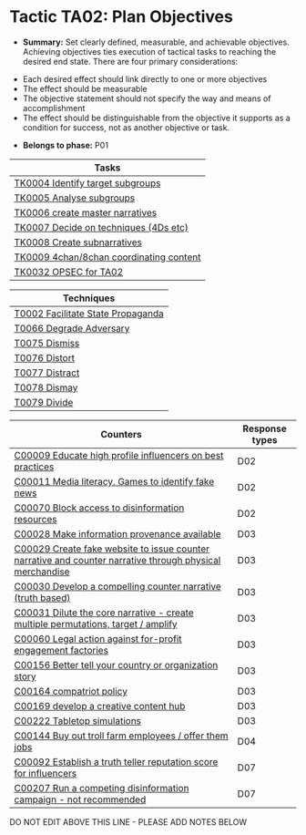 # Tactic TA02: Plan Objectives

* **Summary:** Set clearly defined, measurable, and achievable objectives. Achieving objectives ties execution of tactical tasks to reaching the desired end state. There are four primary considerations: 
- Each desired effect should link directly to one or more objectives 
- The effect should be measurable 
- The objective statement should not specify the way and means of accomplishment 
- The effect should be distinguishable from the objective it supports as a condition for success, not as another objective or task.

* **Belongs to phase:** P01



| Tasks |
| ----- |
| [TK0004 Identify target subgroups](../generated_pages/tasks/TK0004.md) |
| [TK0005 Analyse subgroups](../generated_pages/tasks/TK0005.md) |
| [TK0006 create master narratives](../generated_pages/tasks/TK0006.md) |
| [TK0007 Decide on techniques (4Ds etc)](../generated_pages/tasks/TK0007.md) |
| [TK0008 Create subnarratives](../generated_pages/tasks/TK0008.md) |
| [TK0009 4chan/8chan coordinating content](../generated_pages/tasks/TK0009.md) |
| [TK0032 OPSEC for TA02](../generated_pages/tasks/TK0032.md) |



| Techniques |
| ---------- |
| [T0002 Facilitate State Propaganda](../../../generated_pages/techniques/T0002.md) |
| [T0066 Degrade Adversary](../../../generated_pages/techniques/T0066.md) |
| [T0075 Dismiss](../../../generated_pages/techniques/T0075.md) |
| [T0076 Distort](../../../generated_pages/techniques/T0076.md) |
| [T0077 Distract](../../../generated_pages/techniques/T0077.md) |
| [T0078 Dismay](../../../generated_pages/techniques/T0078.md) |
| [T0079 Divide](../../../generated_pages/techniques/T0079.md) |



| Counters | Response types |
| -------- | -------------- |
| [C00009 Educate high profile influencers on best practices](../generated_pages/counters/C00009.md) | D02 |
| [C00011 Media literacy. Games to identify fake news](../generated_pages/counters/C00011.md) | D02 |
| [C00070 Block access to disinformation resources](../generated_pages/counters/C00070.md) | D02 |
| [C00028 Make information provenance available](../generated_pages/counters/C00028.md) | D03 |
| [C00029 Create fake website to issue counter narrative and counter narrative through physical merchandise](../generated_pages/counters/C00029.md) | D03 |
| [C00030 Develop a compelling counter narrative (truth based)](../generated_pages/counters/C00030.md) | D03 |
| [C00031 Dilute the core narrative - create multiple permutations, target / amplify](../generated_pages/counters/C00031.md) | D03 |
| [C00060 Legal action against for-profit engagement factories](../generated_pages/counters/C00060.md) | D03 |
| [C00156 Better tell your country or organization story](../generated_pages/counters/C00156.md) | D03 |
| [C00164 compatriot policy](../generated_pages/counters/C00164.md) | D03 |
| [C00169 develop a creative content hub](../generated_pages/counters/C00169.md) | D03 |
| [C00222 Tabletop simulations](../generated_pages/counters/C00222.md) | D03 |
| [C00144 Buy out troll farm employees / offer them jobs](../generated_pages/counters/C00144.md) | D04 |
| [C00092 Establish a truth teller reputation score for influencers](../generated_pages/counters/C00092.md) | D07 |
| [C00207 Run a competing disinformation campaign - not recommended](../generated_pages/counters/C00207.md) | D07 |


DO NOT EDIT ABOVE THIS LINE - PLEASE ADD NOTES BELOW